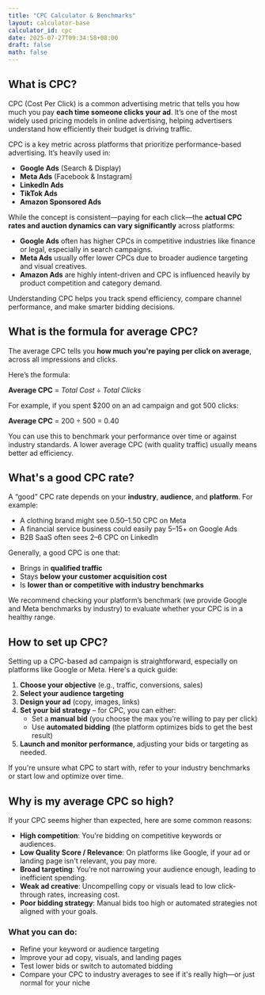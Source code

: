 ```yaml
---
title: "CPC Calculator & Benchmarks"
layout: calculator-base
calculator_id: cpc
date: 2025-07-27T09:34:58+08:00
draft: false
math: false
---
```


## What is CPC?

CPC (Cost Per Click) is a common advertising metric that tells you how much you pay **each time someone clicks your ad**. It’s one of the most widely used pricing models in online advertising, helping advertisers understand how efficiently their budget is driving traffic.

CPC is a key metric across platforms that prioritize performance-based advertising. It’s heavily used in:

- **Google Ads** (Search & Display)
- **Meta Ads** (Facebook & Instagram)
- **LinkedIn Ads**
- **TikTok Ads**
- **Amazon Sponsored Ads**

While the concept is consistent—paying for each click—the **actual CPC rates and auction dynamics can vary significantly** across platforms:

- **Google Ads** often has higher CPCs in competitive industries like finance or legal, especially in search campaigns.
- **Meta Ads** usually offer lower CPCs due to broader audience targeting and visual creatives.
- **Amazon Ads** are highly intent-driven and CPC is influenced heavily by product competition and category demand.

Understanding CPC helps you track spend efficiency, compare channel performance, and make smarter bidding decisions.



## What is the formula for average CPC?

The average CPC tells you **how much you're paying per click on average**, across all impressions and clicks.

Here’s the formula:

<p><strong>Average CPC</strong> = <em>Total Cost</em> &divide; <em>Total Clicks</em></p>

For example, if you spent $200 on an ad campaign and got 500 clicks:

<p><strong>Average CPC</strong> = 200 &divide; 500 = 0.40</p>

You can use this to benchmark your performance over time or against industry standards. A lower average CPC (with quality traffic) usually means better ad efficiency.



## What's a good CPC rate?

A “good” CPC rate depends on your **industry**, **audience**, and **platform**. For example:

- A clothing brand might see $0.50–$1.50 CPC on Meta
- A financial service business could easily pay $5–$15+ on Google Ads
- B2B SaaS often sees $2–$6 CPC on LinkedIn

Generally, a good CPC is one that:
- Brings in **qualified traffic**
- Stays **below your customer acquisition cost**
- Is **lower than or competitive with industry benchmarks**

We recommend checking your platform’s benchmark (we provide Google and Meta benchmarks by industry) to evaluate whether your CPC is in a healthy range.



## How to set up CPC?

Setting up a CPC-based ad campaign is straightforward, especially on platforms like Google or Meta. Here's a quick guide:

1. **Choose your objective** (e.g., traffic, conversions, sales)
2. **Select your audience targeting**
3. **Design your ad** (copy, images, links)
4. **Set your bid strategy** – for CPC, you can either:
   - Set a **manual bid** (you choose the max you’re willing to pay per click)
   - Use **automated bidding** (the platform optimizes bids to get the best result)
5. **Launch and monitor performance**, adjusting your bids or targeting as needed.

If you're unsure what CPC to start with, refer to your industry benchmarks or start low and optimize over time.



## Why is my average CPC so high?

If your CPC seems higher than expected, here are some common reasons:

- **High competition**: You're bidding on competitive keywords or audiences.
- **Low Quality Score / Relevance**: On platforms like Google, if your ad or landing page isn't relevant, you pay more.
- **Broad targeting**: You’re not narrowing your audience enough, leading to inefficient spending.
- **Weak ad creative**: Uncompelling copy or visuals lead to low click-through rates, increasing cost.
- **Poor bidding strategy**: Manual bids too high or automated strategies not aligned with your goals.

### What you can do:
- Refine your keyword or audience targeting
- Improve your ad copy, visuals, and landing pages
- Test lower bids or switch to automated bidding
- Compare your CPC to industry averages to see if it's really high—or just normal for your niche
